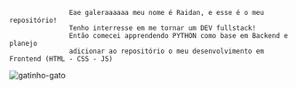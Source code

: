                    Eae galeraaaaaa meu nome é Raidan, e esse é o meu repositório!
                   Tenho interresse em me tornar um DEV fullstack!
                   Então comecei apprendendo PYTHON como base em Backend e planejo
                   adicionar ao repositório o meu desenvolvimento em Frontend (HTML - CSS - JS)
                                                                         

![gatinho-gato](https://user-images.githubusercontent.com/114839023/197120941-cc264d9d-d795-4d5b-8704-0807554a2c3d.gif)
                            

<!---
Raidan31/Raidan31 is a ✨ special ✨ repository because its `README.md` (this file) appears on your GitHub profile.
You can click the Preview link to take a look at your changes.
--->
